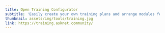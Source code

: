 ```yaml
---
title: Open Training Configurator
subtitle: 'Easily create your own training plans and arrange modules for your workshops. <br><i class="fas fa-exclamation-triangle"></i> coming soon <i class="fas fa-exclamation-triangle"></i>'
thumbnail: assets/img/tools/training.jpg
link: https://training.asknet.community/
---
```

